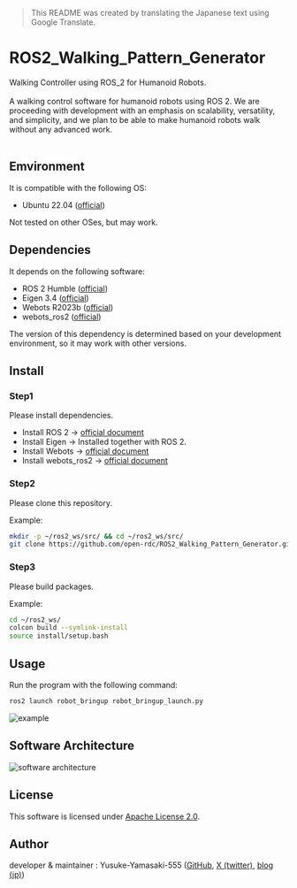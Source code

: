 > This README was created by translating the Japanese text using Google Translate.

# ROS2_Walking_Pattern_Generator
Walking Controller using ROS_2 for Humanoid Robots.
<br><br>
A walking control software for humanoid robots using ROS 2. We are proceeding with development with an emphasis on scalability, versatility, and simplicity, and we plan to be able to make humanoid robots walk without any advanced work.<br>
<br>

## Emvironment
It is compatible with the following OS:<br>
* Ubuntu 22.04 ([official](https://ubuntu.com/desktop))

Not tested on other OSes, but may work.<br>

## Dependencies
It depends on the following software:<br>
* ROS 2 Humble ([official](https://docs.ros.org/en/humble/index.html))
* Eigen 3.4 ([official](https://eigen.tuxfamily.org/index.php?title=Main_Page))
* Webots R2023b ([official](https://cyberbotics.com/))
* webots_ros2 ([official](https://github.com/cyberbotics/webots_ros2))

The version of this dependency is determined based on your development environment, so it may work with other versions.<br>

## Install

### Step1
  Please install dependencies.

  * Install ROS 2 -> [official document](https://docs.ros.org/en/humble/Installation/Ubuntu-Install-Debians.html)
  * Install Eigen ->  Installed together with ROS 2.
  * Install Webots -> [official document](https://cyberbotics.com/doc/guide/installation-procedure)
  * Install webots_ros2 -> [official document](https://docs.ros.org/en/humble/Tutorials/Advanced/Simulators/Webots/Installation-Ubuntu.html)

### Step2
  Please clone this repository.<br>

  Example:
```bash
mkdir -p ~/ros2_ws/src/ && cd ~/ros2_ws/src/
git clone https://github.com/open-rdc/ROS2_Walking_Pattern_Generator.git
```

### Step3
  Please build packages.<br>

  Example:
```bash
cd ~/ros2_ws/
colcon build --symlink-install
source install/setup.bash
```

## Usage
Run the program with the following command:
```bash
ros2 launch robot_bringup robot_bringup_launch.py
```

![example](
https://github.com/Yusuke-Yamasaki-555/memo_thesis/assets/91410662/bb742085-ff0e-4f1a-a79a-8ddacc514127)

## Software Architecture
![software architecture](https://github.com/open-rdc/ROS2_Walking_Pattern_Generator/assets/91410662/65bc44c6-189f-4462-aab7-3f36bd31621c)

## License 
This software is licensed under [Apache License 2.0](https://opensource.org/license/apache-2-0/).

## Author
developer & maintainer : Yusuke-Yamasaki-555 ([GitHub](https://github.com/Yusuke-Yamasaki-555), [X (twitter)](https://twitter.com/OdoOdomeme555), [blog (jp)](https://odome.hatenablog.com/))




<!-- ## Robot Configulation
* Used Robot: ROBOTIS OP2 ([official](http://en.robotis.com/model/board.php?bo_table=print_en&wr_id=39))<br>
  * Webots simulation source data ([GitHub, cyberbotics, Webots, Darwin-op.proto](https://github.com/cyberbotics/webots/blob/master/projects/robots/robotis/darwin-op/protos/Darwin-op.proto
))<br>
  * Joint Status: [STATUS.txt](https://github.com/open-rdc/ROS2_Walking_Pattern_Generator/blob/main/STATUS.txt)
<br>

  * Webots User Guide ([ROBOTIS' Robotis OP2](https://cyberbotics.com/doc/guide/robotis-op2))
<br>
<br> -->

<!-- ## Reference
・[Open Robotics, ROS 2 Documentation: Humble](https://docs.ros.org/en/humble/index.html)<br>
・[cyberbotics, Webots公式サイト](https://cyberbotics.com/)<br>
・[cyberbotics, Webots Reference Manual](https://cyberbotics.com/doc/reference/index)<br>
・[cyberbotics, Webots User Guide](https://cyberbotics.com/doc/guide/index)<br>
・[cyberbotics, Webots, GitHub](https://github.com/cyberbotics/webots)<br>
・[cyberbotics, webots_ros2, GitHub](https://github.com/cyberbotics/webots_ros2)<br>
・[cyberbotics, webots_ros2 Wiki, GitHub](https://github.com/cyberbotics/webots_ros2/wiki)<br>
・[@Nek, ROS2導入＆レクチャー, Qiita](https://qiita.com/NeK/items/7ac0f4ec10d51dbca084)<br>
　↑ 特にROS2のコードの記述の参考にさせていただいているサイト様
<br>
・[オーム社, 梶田秀司, 『ヒューマノイドロボット（改訂２版）』](https://www.ohmsha.co.jp/book/9784274226021/)<br>
　↑ 特に理論の参考にさせていただいている技術書 -->

